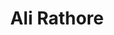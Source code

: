 ---
title: "Ali Rathore"
role: "Founder & CTO"
description: "Building AI-native solutions that drive real business value"
draft: false
weight: 1
featured: true
---